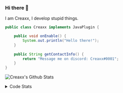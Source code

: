 ### Hi there 👋

I am Creaxx, I develop stupid things. 

```java
public class Creaxx implements JavaPlugin {

    public void onEnable() {
        System.out.println("Hello there!");
    }
    
    public String getContactInfo() {
        return "Message me on discord: Creaxx#0001";
    }
}
```

![Creaxx's Github Stats](https://github-readme-stats.vercel.app/api?username=CreaxxOG&show_icons=true&theme=dark&count_private=true)

<details>
  <summary>Code Stats</summary>

<!--START_SECTION:waka-->
![Code Time](http://img.shields.io/badge/Code%20Time-1%2C087%20hrs%2044%20mins-blue)

![Lines of code](https://img.shields.io/badge/From%20Hello%20World%20I%27ve%20Written-169%20lines%20of%20code-blue)

**🐱 My GitHub Data** 

> 🏆 178 Contributions in the Year 2023
 > 
> 📦 66.2 kB Used in GitHub's Storage 
 > 
> 🚫 Not Opted to Hire
 > 
> 📜 4 Public Repositories 
 > 
> 🔑 2 Private Repositories  
 > 
**I'm an Early 🐤** 

```text
🌞 Morning    53 commits     █░░░░░░░░░░░░░░░░░░░░░░░░   5.92% 
🌆 Daytime    456 commits    ████████████░░░░░░░░░░░░░   50.89% 
🌃 Evening    367 commits    ██████████░░░░░░░░░░░░░░░   40.96% 
🌙 Night      20 commits     ░░░░░░░░░░░░░░░░░░░░░░░░░   2.23%

```
📅 **I'm Most Productive on Saturday** 

```text
Monday       87 commits     ██░░░░░░░░░░░░░░░░░░░░░░░   9.71% 
Tuesday      108 commits    ███░░░░░░░░░░░░░░░░░░░░░░   12.05% 
Wednesday    88 commits     ██░░░░░░░░░░░░░░░░░░░░░░░   9.82% 
Thursday     133 commits    ███░░░░░░░░░░░░░░░░░░░░░░   14.84% 
Friday       110 commits    ███░░░░░░░░░░░░░░░░░░░░░░   12.28% 
Saturday     256 commits    ███████░░░░░░░░░░░░░░░░░░   28.57% 
Sunday       114 commits    ███░░░░░░░░░░░░░░░░░░░░░░   12.72%

```


📊 **This Week I Spent My Time On** 

```text
💬 Programming Languages: 
No Activity Tracked This Week

🔥 Editors: 
No Activity Tracked This Week

```

**I Mostly Code in Java** 

```text
Java                     13 repos            ████████████████░░░░░░░░░   65.0% 
Kotlin                   6 repos             ███████░░░░░░░░░░░░░░░░░░   30.0% 
EJS                      1 repo              █░░░░░░░░░░░░░░░░░░░░░░░░   5.0%

```



 Last Updated on 21/01/2023 01:39:51 UTC
<!--END_SECTION:waka-->
</details>
